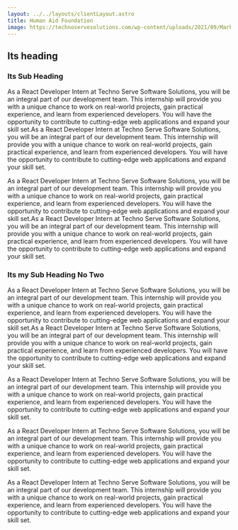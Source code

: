 ```yaml
---
layout: ../../layouts/clientLayout.astro
title: Human Aid Foundation
image: https://technoservesolutions.com/wp-content/uploads/2021/09/Marketing_Isometric-1.svg
---
```


## Its heading


### Its Sub Heading


As a React Developer Intern at Techno Serve Software Solutions, you will be an integral part of our development team. This internship will provide you with a unique chance to work on real-world projects, gain practical experience, and learn from experienced developers. You will have the opportunity to contribute to cutting-edge web applications and expand your skill set.As a React Developer Intern at Techno Serve Software Solutions, you will be an integral part of our development team. This internship will provide you with a unique chance to work on real-world projects, gain practical experience, and learn from experienced developers. You will have the opportunity to contribute to cutting-edge web applications and expand your skill set.


As a React Developer Intern at Techno Serve Software Solutions, you will be an integral part of our development team. This internship will provide you with a unique chance to work on real-world projects, gain practical experience, and learn from experienced developers. You will have the opportunity to contribute to cutting-edge web applications and expand your skill set.As a React Developer Intern at Techno Serve Software Solutions, you will be an integral part of our development team. This internship will provide you with a unique chance to work on real-world projects, gain practical experience, and learn from experienced developers. You will have the opportunity to contribute to cutting-edge web applications and expand your skill set.


### Its my Sub Heading No Two


As a React Developer Intern at Techno Serve Software Solutions, you will be an integral part of our development team. This internship will provide you with a unique chance to work on real-world projects, gain practical experience, and learn from experienced developers. You will have the opportunity to contribute to cutting-edge web applications and expand your skill set.As a React Developer Intern at Techno Serve Software Solutions, you will be an integral part of our development team. This internship will provide you with a unique chance to work on real-world projects, gain practical experience, and learn from experienced developers. You will have the opportunity to contribute to cutting-edge web applications and expand your skill set.

As a React Developer Intern at Techno Serve Software Solutions, you will be an integral part of our development team. This internship will provide you with a unique chance to work on real-world projects, gain practical experience, and learn from experienced developers. You will have the opportunity to contribute to cutting-edge web applications and expand your skill set.

As a React Developer Intern at Techno Serve Software Solutions, you will be an integral part of our development team. This internship will provide you with a unique chance to work on real-world projects, gain practical experience, and learn from experienced developers. You will have the opportunity to contribute to cutting-edge web applications and expand your skill set.



As a React Developer Intern at Techno Serve Software Solutions, you will be an integral part of our development team. This internship will provide you with a unique chance to work on real-world projects, gain practical experience, and learn from experienced developers. You will have the opportunity to contribute to cutting-edge web applications and expand your skill set.